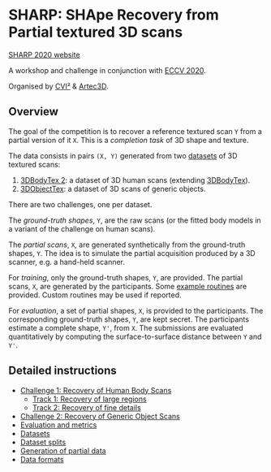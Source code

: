 # SHARP: SHApe Recovery from Partial textured 3D scans

[SHARP 2020 website](https://cvi2.uni.lu/sharp2020/)

A workshop and challenge in conjunction with
[ECCV 2020](https://eccv2020.eu/workshops/).

Organised by [CVI²](https://cvi2.uni.lu) & [Artec3D](https://www.artec3d.com).

## Overview

The goal of the competition is to recover a reference textured scan `Y` from a
partial version of it `X`.
This is a *completion task* of 3D shape and texture.

The data consists in pairs `(X, Y)` generated from two
[datasets](doc/datasets.md) of 3D textured scans:

1. [3DBodyTex 2](doc/dataset_3dbodytex2.md): a dataset of 3D human scans
   (extending [3DBodyTex](https://cvi2.uni.lu/datasets/)).
2. [3DObjectTex](doc/dataset_3dobjecttex.md): a dataset of 3D scans of generic
   objects.

There are two challenges, one per dataset.

The *ground-truth shapes*, `Y`, are the raw scans (or the fitted body models in
a variant of the challenge on human scans).

The *partial scans*, `X`, are generated synthetically from the ground-truth
shapes, `Y`.
The idea is to simulate the partial acquisition produced by a 3D scanner, e.g.
a hand-held scanner.

For *training*, only the ground-truth shapes, `Y`, are provided.
The partial scans, `X`, are generated by the participants.
Some [example routines](sharp/preprocess.py) are provided.
Custom routines may be used if reported.

For *evaluation*, a set of partial shapes, `X`, is provided to the
participants.
The corresponding ground-truth shapes, `Y`, are kept secret.
The participants estimate a complete shape, `Y'`, from `X`.
The submissions are evaluated quantitatively by computing the
surface-to-surface distance between `Y` and `Y'`.


## Detailed instructions

- [Challenge 1: Recovery of Human Body Scans](doc/challenge_1.md)
  - [Track 1: Recovery of large regions](doc/challenge_1_track_1.md)
  - [Track 2: Recovery of fine details](doc/challenge_1_track_2.md)
- [Challenge 2: Recovery of Generic Object Scans](doc/challenge_2.md)
- [Evaluation and metrics](doc/evaluation.md)
- [Datasets](doc/datasets.md)
- [Dataset splits](doc/dataset_splits.md)
- [Generation of partial data](doc/partial_data.md)
- [Data formats](doc/formats.md)
